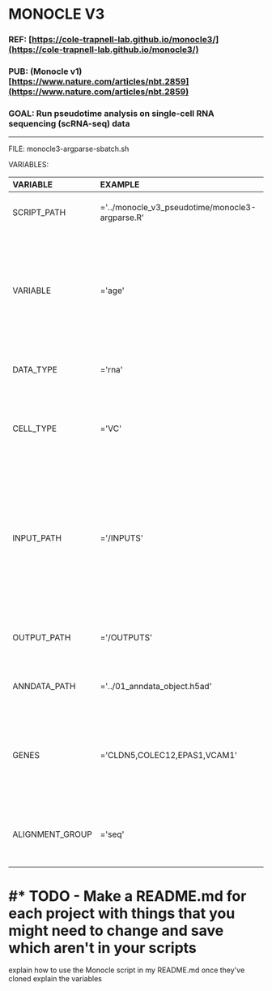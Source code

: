 # MONOCLE V3

### **REF**: [https://cole-trapnell-lab.github.io/monocle3/](https://cole-trapnell-lab.github.io/monocle3/)

### **PUB**: (Monocle v1) [https://www.nature.com/articles/nbt.2859](https://www.nature.com/articles/nbt.2859)

### **GOAL**: Run pseudotime analysis on single-cell RNA sequencing (scRNA-seq) data

---

FILE: monocle3-argparse-sbatch.sh

VARIABLES:


| VARIABLE        | EXAMPLE                                         | DESCRIPTION                                                                                                                                                               |
| :---------------- | :------------------------------------------------ | --------------------------------------------------------------------------------------------------------------------------------------------------------------------------- |
| SCRIPT_PATH     | ='../monocle_v3_pseudotime/monocle3-argparse.R' | File path to the`monocle3-argparse.R` script                                                                                                                              |
| VARIABLE        | ='age'                                          | The covariate we're intested in testing. Pseudotime will use the minimum of this column to to establish the root node to map the trajectories                             |
| DATA_TYPE       | ='rna'                                          | Data type. Choose 1 of the following: 'atac', 'rna'                                                                                                                       |
| CELL_TYPE       | ='VC'                                           | Cell type. Choose 1 of the following: 'Astro', 'ExN', 'InN', 'MG', 'Oligo', 'OPC', 'VC'                                                                                   |
| INPUT_PATH      | ='/INPUTS'                                      | Folder path where you will provide inputs for Monocle. This includes: a copy of the`.h5ad` file and files extracted from it to create Monocle's cell dataset (CDS) object |
| OUTPUT_PATH     | ='/OUTPUTS'                                     | Folder path where you intend to save Monocle's outputs                                                                                                                    |
| ANNDATA_PATH    | ='../01_anndata_object.h5ad'                    | File path to your anndata object saved in`.h5ad` format                                                                                                                   |
| GENES           | ='CLDN5,COLEC12,EPAS1,VCAM1'                    | String of gene markers separated by commas. If a gene is not found, it won't be plotted and no error will occur.                                                          |
| ALIGNMENT_GROUP | ='seq'                                          | Batch correction. Column must be part of your anndata file                                                                                                                |

# #* TODO - Make a README.md for each project with things that you might need to change and save which aren't in your scripts

explain how to use the Monocle script in my README.md once they've cloned
explain the variables
